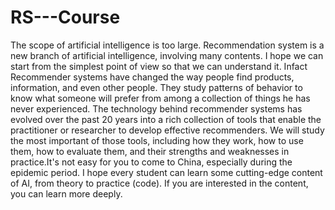 # RS---Course
The scope of artificial intelligence is too large. Recommendation system is a new branch of artificial intelligence, involving many contents. I hope we can start from the simplest point of view so that we can understand it.
Infact Recommender systems have changed the way people find products, information, and even other people. They study patterns of behavior to know what someone will prefer from among a collection of things he has never experienced. The technology behind recommender systems has evolved over the past 20 years into a rich collection of tools that enable the practitioner or researcher to develop effective recommenders. We will study the most important of those tools, including how they work, how to use them, how to evaluate them, and their strengths and weaknesses in practice.It's not easy for you to come to China, especially during the epidemic period. I hope every student can learn some cutting-edge content of AI, from theory to practice (code). If you are interested in the content, you can learn more deeply. 
